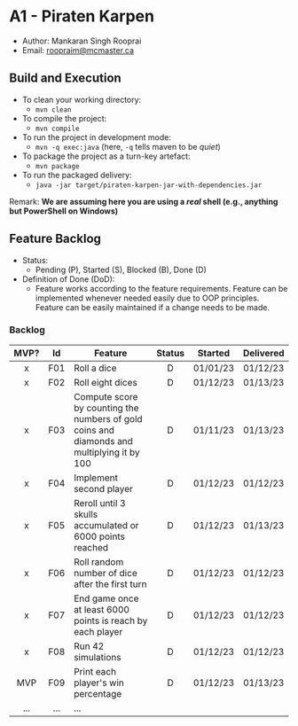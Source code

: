 # A1 - Piraten Karpen

- Author: Mankaran Singh Rooprai
- Email: roopraim@mcmaster.ca

## Build and Execution

- To clean your working directory:
  - `mvn clean`
- To compile the project:
  - `mvn compile`
- To run the project in development mode:
  - `mvn -q exec:java` (here, `-q` tells maven to be _quiet_)
- To package the project as a turn-key artefact:
  - `mvn package`
- To run the packaged delivery:
  - `java -jar target/piraten-karpen-jar-with-dependencies.jar`

Remark: **We are assuming here you are using a _real_ shell (e.g., anything but PowerShell on Windows)**

## Feature Backlog

- Status:
  - Pending (P), Started (S), Blocked (B), Done (D)
- Definition of Done (DoD):
  - Feature works according to the feature requirements. Feature can be implemented whenever needed easily due to OOP principles. Feature can be easily maintained if a change needs to be made.

### Backlog

| MVP? | Id  | Feature                                                                                    | Status | Started  | Delivered |
| :--: | :-: | ------------------------------------------------------------------------------------------ | :----: | :------: | :-------: |
|  x   | F01 | Roll a dice                                                                                |   D    | 01/01/23 | 01/12/23  |
|  x   | F02 | Roll eight dices                                                                           |   D    | 01/12/23 | 01/13/23  |
|  x   | F03 | Compute score by counting the numbers of gold coins and diamonds and multiplying it by 100 |   D    | 01/11/23 | 01/13/23  |
|  x   | F04 | Implement second player                                                                    |   D    | 01/12/23 | 01/12/23  |
|  x   | F05 | Reroll until 3 skulls accumulated or 6000 points reached                                   |   D    | 01/12/23 | 01/13/23  |
|  x   | F06 | Roll random number of dice after the first turn                                            |   D    | 01/12/23 | 01/12/23  |
|  x   | F07 | End game once at least 6000 points is reach by each player                                 |   D    | 01/12/23 | 01/12/23  |
|  x   | F08 | Run 42 simulations                                                                         |   D    | 01/12/23 | 01/12/23  |
| MVP  | F09 | Print each player's win percentage                                                         |   D    | 01/12/23 | 01/13/23  |
| ...  | ... | ...                                                                                        |        |          |           |
